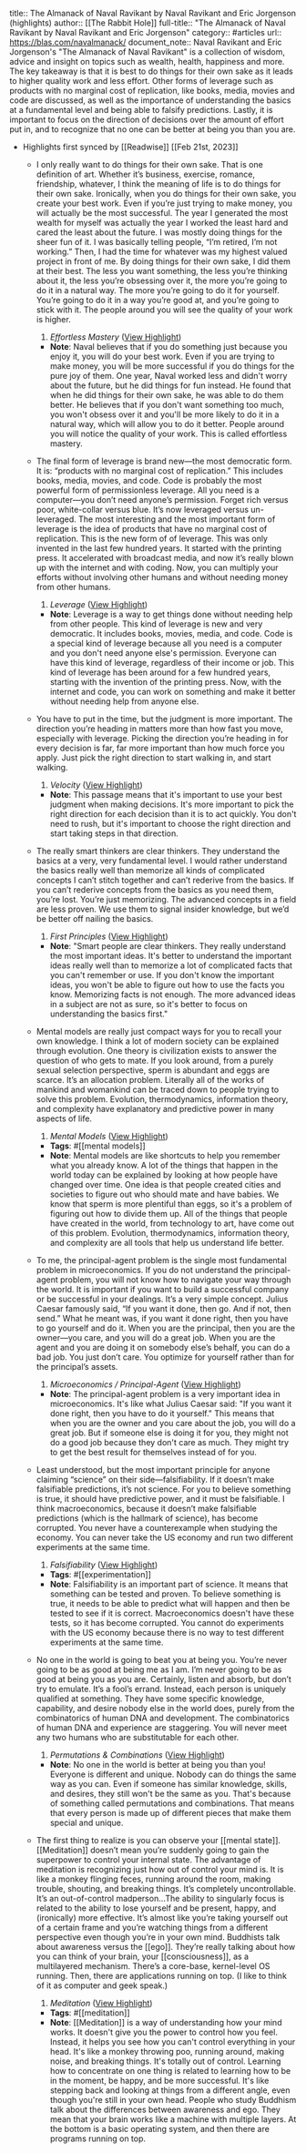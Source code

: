 title:: The Almanack of Naval Ravikant by Naval Ravikant and Eric Jorgenson (highlights)
author:: [[The Rabbit Hole]]
full-title:: "The Almanack of Naval Ravikant by Naval Ravikant and Eric Jorgenson"
category:: #articles
url:: https://blas.com/navalmanack/
document_note:: Naval Ravikant and Eric Jorgenson's "The Almanack of Naval Ravikant" is a collection of wisdom, advice and insight on topics such as wealth, health, happiness and more. The key takeaway is that it is best to do things for their own sake as it leads to higher quality work and less effort. Other forms of leverage such as products with no marginal cost of replication, like books, media, movies and code are discussed, as well as the importance of understanding the basics at a fundamental level and being able to falsify predictions. Lastly, it is important to focus on the direction of decisions over the amount of effort put in, and to recognize that no one can be better at being you than you are.

- Highlights first synced by [[Readwise]] [[Feb 21st, 2023]]
	- I only really want to do things for their own sake. That is one definition of art. Whether it’s business, exercise, romance, friendship, whatever, I think the meaning of life is to do things for their own sake. Ironically, when you do things for their own sake, you create your best work. Even if you’re just trying to make money, you will actually be the most successful. The year I generated the most wealth for myself was actually the year I worked the least hard and cared the least about the future. I was mostly doing things for the sheer fun of it. I was basically telling people, “I’m retired, I’m not working.” Then, I had the time for whatever was my highest valued project in front of me. By doing things for their own sake, I did them at their best. The less you want something, the less you’re thinking about it, the less you’re obsessing over it, the more you’re going to do it in a natural way. The more you’re going to do it for yourself. You’re going to do it in a way you’re good at, and you’re going to stick with it. The people around you will see the quality of your work is higher.
	  
	  1.  *Effortless Mastery* ([View Highlight](https://read.readwise.io/read/01gsq811ne7je4106r50pxt28t))
		- **Note**: Naval believes that if you do something just because you enjoy it, you will do your best work. Even if you are trying to make money, you will be more successful if you do things for the pure joy of them. One year, Naval worked less and didn't worry about the future, but he did things for fun instead. He found that when he did things for their own sake, he was able to do them better. He believes that if you don't want something too much, you won't obsess over it and you'll be more likely to do it in a natural way, which will allow you to do it better. People around you will notice the quality of your work. This is called effortless mastery.
	- The final form of leverage is brand new—the most democratic form. It is: “products with no marginal cost of replication.” This includes books, media, movies, and code. Code is probably the most powerful form of permissionless leverage. All you need is a computer—you don’t need anyone’s permission. Forget rich versus poor, white-collar versus blue. It’s now leveraged versus un-leveraged. The most interesting and the most important form of leverage is the idea of products that have no marginal cost of replication. This is the new form of of leverage. This was only invented in the last few hundred years. It started with the printing press. It accelerated with broadcast media, and now it’s really blown up with the internet and with coding. Now, you can multiply your efforts without involving other humans and without needing money from other humans.
	  
	  1.  *Leverage* ([View Highlight](https://read.readwise.io/read/01gsq806r2ayk4q8t44e2xfh7j))
		- **Note**: Leverage is a way to get things done without needing help from other people. This kind of leverage is new and very democratic. It includes books, movies, media, and code. Code is a special kind of leverage because all you need is a computer and you don't need anyone else's permission. Everyone can have this kind of leverage, regardless of their income or job. This kind of leverage has been around for a few hundred years, starting with the invention of the printing press. Now, with the internet and code, you can work on something and make it better without needing help from anyone else.
	- You have to put in the time, but the judgment is more important. The direction you’re heading in matters more than how fast you move, especially with leverage. Picking the direction you’re heading in for every decision is far, far more important than how much force you apply. Just pick the right direction to start walking in, and start walking.
	  
	  1.  *Velocity* ([View Highlight](https://read.readwise.io/read/01gsq7zht33r4thqxa9mcn3g54))
		- **Note**: This passage means that it's important to use your best judgment when making decisions. It's more important to pick the right direction for each decision than it is to act quickly. You don't need to rush, but it's important to choose the right direction and start taking steps in that direction.
	- The really smart thinkers are clear thinkers. They understand the basics at a very, very fundamental level. I would rather understand the basics really well than memorize all kinds of complicated concepts I can’t stitch together and can’t rederive from the basics. If you can’t rederive concepts from the basics as you need them, you’re lost. You’re just memorizing. The advanced concepts in a field are less proven. We use them to signal insider knowledge, but we’d be better off nailing the basics.
	  
	  1.  *First Principles* ([View Highlight](https://read.readwise.io/read/01gsq7ytjtx5sz00scngfv117q))
		- **Note**: "Smart people are clear thinkers. They really understand the most important ideas. It's better to understand the important ideas really well than to memorize a lot of complicated facts that you can't remember or use. If you don't know the important ideas, you won't be able to figure out how to use the facts you know. Memorizing facts is not enough. The more advanced ideas in a subject are not as sure, so it's better to focus on understanding the basics first."
	- Mental models are really just compact ways for you to recall your own knowledge. I think a lot of modern society can be explained through evolution. One theory is civilization exists to answer the question of who gets to mate. If you look around, from a purely sexual selection perspective, sperm is abundant and eggs are scarce. It’s an allocation problem. Literally all of the works of mankind and womankind can be traced down to people trying to solve this problem. Evolution, thermodynamics, information theory, and complexity have explanatory and predictive power in many aspects of life.
	  
	  1.  *Mental Models* ([View Highlight](https://read.readwise.io/read/01gsq7x6r27ez3s2fjbb2xhadf))
		- **Tags**: #[[mental models]]
		- **Note**: Mental models are like shortcuts to help you remember what you already know. A lot of the things that happen in the world today can be explained by looking at how people have changed over time. One idea is that people created cities and societies to figure out who should mate and have babies. We know that sperm is more plentiful than eggs, so it's a problem of figuring out how to divide them up. All of the things that people have created in the world, from technology to art, have come out of this problem. Evolution, thermodynamics, information theory, and complexity are all tools that help us understand life better.
	- To me, the principal-agent problem is the single most fundamental problem in microeconomics. If you do not understand the principal-agent problem, you will not know how to navigate your way through the world. It is important if you want to build a successful company or be successful in your dealings. It’s a very simple concept. Julius Caesar famously said, “If you want it done, then go. And if not, then send.” What he meant was, if you want it done right, then you have to go yourself and do it. When you are the principal, then you are the owner—you care, and you will do a great job. When you are the agent and you are doing it on somebody else’s behalf, you can do a bad job. You just don’t care. You optimize for yourself rather than for the principal’s assets.
	  
	  1.  *Microeconomics / Principal-Agent* ([View Highlight](https://read.readwise.io/read/01gsq7y2wv9z04fx5938cnnsx8))
		- **Note**: The principal-agent problem is a very important idea in microeconomics. It's like what Julius Caesar said: "If you want it done right, then you have to do it yourself." This means that when you are the owner and you care about the job, you will do a great job. But if someone else is doing it for you, they might not do a good job because they don't care as much. They might try to get the best result for themselves instead of for you.
	- Least understood, but the most important principle for anyone claiming “science” on their side—falsifiability. If it doesn’t make falsifiable predictions, it’s not science. For you to believe something is true, it should have predictive power, and it must be falsifiable. I think macroeconomics, because it doesn’t make falsifiable predictions (which is the hallmark of science), has become corrupted. You never have a counterexample when studying the economy. You can never take the US economy and run two different experiments at the same time.
	  
	  1.  *Falsifiability* ([View Highlight](https://read.readwise.io/read/01gsq7w66yqcp8k5aasx8g38pz))
		- **Tags**: #[[experimentation]]
		- **Note**: Falsifiability is an important part of science. It means that something can be tested and proven. To believe something is true, it needs to be able to predict what will happen and then be tested to see if it is correct. Macroeconomics doesn't have these tests, so it has become corrupted. You cannot do experiments with the US economy because there is no way to test different experiments at the same time.
	- No one in the world is going to beat you at being you. You’re never going to be as good at being me as I am. I’m never going to be as good at being you as you are. Certainly, listen and absorb, but don’t try to emulate. It’s a fool’s errand. Instead, each person is uniquely qualified at something. They have some specific knowledge, capability, and desire nobody else in the world does, purely from the combinatorics of human DNA and development. The combinatorics of human DNA and experience are staggering. You will never meet any two humans who are substitutable for each other.
	  
	  1.  *Permutations & Combinations* ([View Highlight](https://read.readwise.io/read/01gsq7v93d471xbd78xz1f3n1n))
		- **Note**: No one in the world is better at being you than you! Everyone is different and unique. Nobody can do things the same way as you can. Even if someone has similar knowledge, skills, and desires, they still won't be the same as you. That's because of something called permutations and combinations. That means that every person is made up of different pieces that make them special and unique.
	- The first thing to realize is you can observe your [[mental state]]. [[Meditation]] doesn’t mean you’re suddenly going to gain the superpower to control your internal state. The advantage of meditation is recognizing just how out of control your mind is. It is like a monkey flinging feces, running around the room, making trouble, shouting, and breaking things. It’s completely uncontrollable. It’s an out-of-control madperson…The ability to singularly focus is related to the ability to lose yourself and be present, happy, and (ironically) more effective. It’s almost like you’re taking yourself out of a certain frame and you’re watching things from a different perspective even though you’re in your own mind. Buddhists talk about awareness versus the [[ego]]. They’re really talking about how you can think of your brain, your [[consciousness]], as a multilayered mechanism. There’s a core-base, kernel-level OS running. Then, there are applications running on top. (I like to think of it as computer and geek speak.)
	  
	  1.  *Meditation* ([View Highlight](https://read.readwise.io/read/01gsq7t6sj7j1wtmym6gb9fqqn))
		- **Tags**: #[[meditation]]
		- **Note**: [[Meditation]] is a way of understanding how your mind works. It doesn't give you the power to control how you feel. Instead, it helps you see how you can't control everything in your head. It's like a monkey throwing poo, running around, making noise, and breaking things. It's totally out of control. Learning how to concentrate on one thing is related to learning how to be in the moment, be happy, and be more successful. It's like stepping back and looking at things from a different angle, even though you're still in your own head. People who study Buddhism talk about the differences between awareness and ego. They mean that your brain works like a machine with multiple layers. At the bottom is a basic operating system, and then there are programs running on top.